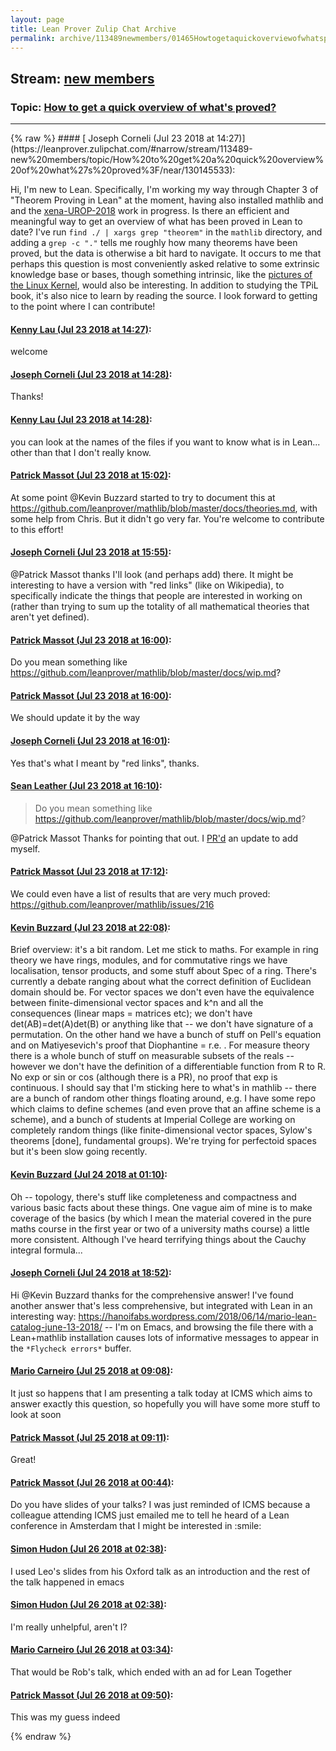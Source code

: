 ```yaml
---
layout: page
title: Lean Prover Zulip Chat Archive 
permalink: archive/113489newmembers/01465Howtogetaquickoverviewofwhatsproved.html
---
```


## Stream: [new members](https://leanprover-community.github.io/archive/113489newmembers/index.html)
### Topic: [How to get a quick overview of what's proved?](https://leanprover-community.github.io/archive/113489newmembers/01465Howtogetaquickoverviewofwhatsproved.html)

---

<base href="https://leanprover.zulipchat.com">
{% raw %}
#### [ Joseph Corneli (Jul 23 2018 at 14:27)](https://leanprover.zulipchat.com/#narrow/stream/113489-new%20members/topic/How%20to%20get%20a%20quick%20overview%20of%20what%27s%20proved%3F/near/130145533):
<p>Hi, I'm new to Lean.  Specifically, I'm working my way through Chapter 3 of  "Theorem Proving in Lean" at the moment, having also installed mathlib and and the <a href="https://github.com/ImperialCollegeLondon/xena-UROP-2018" target="_blank" title="https://github.com/ImperialCollegeLondon/xena-UROP-2018">xena-UROP-2018</a> work in progress.  Is there an efficient and meaningful way to get an overview of what has been proved in Lean to date?   I've run <code>find ./ | xargs grep "theorem"</code> in the <code>mathlib</code> directory, and adding a <code>grep -c "."</code> tells me roughly how many theorems have been proved, but the data is otherwise a bit hard to navigate.  It occurs to me that perhaps this question is most conveniently asked relative to some extrinsic knowledge base or bases, though something intrinsic, like the <a href="http://fcgp.sourceforge.net/" target="_blank" title="http://fcgp.sourceforge.net/">pictures of the Linux Kernel</a>, would also be interesting.   In addition to studying the TPiL book,  it's also nice to learn by reading the source.  I look forward to getting to the point where I can contribute!</p>

#### [ Kenny Lau (Jul 23 2018 at 14:27)](https://leanprover.zulipchat.com/#narrow/stream/113489-new%20members/topic/How%20to%20get%20a%20quick%20overview%20of%20what%27s%20proved%3F/near/130145546):
<p>welcome</p>

#### [ Joseph Corneli (Jul 23 2018 at 14:28)](https://leanprover.zulipchat.com/#narrow/stream/113489-new%20members/topic/How%20to%20get%20a%20quick%20overview%20of%20what%27s%20proved%3F/near/130145592):
<p>Thanks!</p>

#### [ Kenny Lau (Jul 23 2018 at 14:28)](https://leanprover.zulipchat.com/#narrow/stream/113489-new%20members/topic/How%20to%20get%20a%20quick%20overview%20of%20what%27s%20proved%3F/near/130145609):
<p>you can look at the names of the files if you want to know what is in Lean... other than that I don't really know.</p>

#### [ Patrick Massot (Jul 23 2018 at 15:02)](https://leanprover.zulipchat.com/#narrow/stream/113489-new%20members/topic/How%20to%20get%20a%20quick%20overview%20of%20what%27s%20proved%3F/near/130147185):
<p>At some point <span class="user-mention" data-user-id="110038">@Kevin Buzzard</span> started to try to document this at <a href="https://github.com/leanprover/mathlib/blob/master/docs/theories.md" target="_blank" title="https://github.com/leanprover/mathlib/blob/master/docs/theories.md">https://github.com/leanprover/mathlib/blob/master/docs/theories.md</a>, with some help from Chris. But it didn't go very far. You're welcome to contribute to this effort!</p>

#### [ Joseph Corneli (Jul 23 2018 at 15:55)](https://leanprover.zulipchat.com/#narrow/stream/113489-new%20members/topic/How%20to%20get%20a%20quick%20overview%20of%20what%27s%20proved%3F/near/130149675):
<p><span class="user-mention" data-user-id="110031">@Patrick Massot</span> thanks I'll look (and perhaps add) there.  It might be interesting to have a version with "red links" (like on Wikipedia), to specifically indicate the things that people are interested in working on  (rather than trying to sum up the totality of all mathematical theories that aren't yet defined).</p>

#### [ Patrick Massot (Jul 23 2018 at 16:00)](https://leanprover.zulipchat.com/#narrow/stream/113489-new%20members/topic/How%20to%20get%20a%20quick%20overview%20of%20what%27s%20proved%3F/near/130149910):
<p>Do you mean something like <a href="https://github.com/leanprover/mathlib/blob/master/docs/wip.md" target="_blank" title="https://github.com/leanprover/mathlib/blob/master/docs/wip.md">https://github.com/leanprover/mathlib/blob/master/docs/wip.md</a>?</p>

#### [ Patrick Massot (Jul 23 2018 at 16:00)](https://leanprover.zulipchat.com/#narrow/stream/113489-new%20members/topic/How%20to%20get%20a%20quick%20overview%20of%20what%27s%20proved%3F/near/130149929):
<p>We should update it by the way</p>

#### [ Joseph Corneli (Jul 23 2018 at 16:01)](https://leanprover.zulipchat.com/#narrow/stream/113489-new%20members/topic/How%20to%20get%20a%20quick%20overview%20of%20what%27s%20proved%3F/near/130149951):
<p>Yes that's what I meant by "red links", thanks.</p>

#### [ Sean Leather (Jul 23 2018 at 16:10)](https://leanprover.zulipchat.com/#narrow/stream/113489-new%20members/topic/How%20to%20get%20a%20quick%20overview%20of%20what%27s%20proved%3F/near/130150496):
<blockquote>
<p>Do you mean something like <a href="https://github.com/leanprover/mathlib/blob/master/docs/wip.md" target="_blank" title="https://github.com/leanprover/mathlib/blob/master/docs/wip.md">https://github.com/leanprover/mathlib/blob/master/docs/wip.md</a>?</p>
</blockquote>
<p><span class="user-mention" data-user-id="110031">@Patrick Massot</span> Thanks for pointing that out. I <a href="https://github.com/leanprover/mathlib/pull/215" target="_blank" title="https://github.com/leanprover/mathlib/pull/215">PR'd</a> an update to add myself.</p>

#### [ Patrick Massot (Jul 23 2018 at 17:12)](https://leanprover.zulipchat.com/#narrow/stream/113489-new%20members/topic/How%20to%20get%20a%20quick%20overview%20of%20what%27s%20proved%3F/near/130154245):
<p>We could even have a list of results that are very much proved: <a href="https://github.com/leanprover/mathlib/issues/216" target="_blank" title="https://github.com/leanprover/mathlib/issues/216">https://github.com/leanprover/mathlib/issues/216</a></p>

#### [ Kevin Buzzard (Jul 23 2018 at 22:08)](https://leanprover.zulipchat.com/#narrow/stream/113489-new%20members/topic/How%20to%20get%20a%20quick%20overview%20of%20what%27s%20proved%3F/near/130170995):
<p>Brief overview: it's a bit random. Let me stick to maths. For example in ring theory we have rings, modules, and for commutative rings we have localisation, tensor products, and some stuff about Spec of a ring. There's currently a debate ranging about what the correct definition of Euclidean domain should be. For vector spaces we don't even have the equivalence between finite-dimensional vector spaces and k^n and all the consequences (linear maps = matrices etc); we don't have det(AB)=det(A)det(B) or anything like that -- we don't have signature of a permutation. On the other hand we have a bunch of stuff on Pell's equation and on Matiyesevich's proof that Diophantine = r.e. . For measure theory there is a whole bunch of stuff on measurable subsets of the reals -- however we don't have the definition of a differentiable function from R to R. No exp or sin or cos (although there is a PR), no proof that exp is continuous. I should say that I'm sticking here to what's in mathlib -- there are a bunch of random other things floating around, e.g. I have some repo which claims to define schemes (and even prove that an affine scheme is a scheme), and a bunch of students at Imperial College are working on completely random things (like finite-dimensional vector spaces, Sylow's theorems [done], fundamental groups). We're trying for perfectoid spaces but it's been slow going recently.</p>

#### [ Kevin Buzzard (Jul 24 2018 at 01:10)](https://leanprover.zulipchat.com/#narrow/stream/113489-new%20members/topic/How%20to%20get%20a%20quick%20overview%20of%20what%27s%20proved%3F/near/130179008):
<p>Oh -- topology, there's stuff like completeness and compactness and various basic facts about these things. One vague aim of mine is to make coverage of the basics (by which I mean the material covered in the pure maths course in the first year or two of a university maths course) a little more consistent. Although I've heard terrifying things about the Cauchy integral formula...</p>

#### [ Joseph Corneli (Jul 24 2018 at 18:52)](https://leanprover.zulipchat.com/#narrow/stream/113489-new%20members/topic/How%20to%20get%20a%20quick%20overview%20of%20what%27s%20proved%3F/near/130222387):
<p>Hi <span class="user-mention" data-user-id="110038">@Kevin Buzzard</span> thanks for the comprehensive answer!  I've found another answer that's less comprehensive, but integrated with Lean in an interesting way: <a href="https://hanoifabs.wordpress.com/2018/06/14/mario-lean-catalog-june-13-2018/" target="_blank" title="https://hanoifabs.wordpress.com/2018/06/14/mario-lean-catalog-june-13-2018/">https://hanoifabs.wordpress.com/2018/06/14/mario-lean-catalog-june-13-2018/</a>  -- I'm on Emacs, and browsing the file there with a Lean+mathlib installation causes lots of informative messages to appear in the <code>*Flycheck errors*</code> buffer.</p>

#### [ Mario Carneiro (Jul 25 2018 at 09:08)](https://leanprover.zulipchat.com/#narrow/stream/113489-new%20members/topic/How%20to%20get%20a%20quick%20overview%20of%20what%27s%20proved%3F/near/130259194):
<p>It just so happens that I am presenting a talk today at ICMS which aims to answer exactly this question, so hopefully you will have some more stuff to look at soon</p>

#### [ Patrick Massot (Jul 25 2018 at 09:11)](https://leanprover.zulipchat.com/#narrow/stream/113489-new%20members/topic/How%20to%20get%20a%20quick%20overview%20of%20what%27s%20proved%3F/near/130259262):
<p>Great!</p>

#### [ Patrick Massot (Jul 26 2018 at 00:44)](https://leanprover.zulipchat.com/#narrow/stream/113489-new%20members/topic/How%20to%20get%20a%20quick%20overview%20of%20what%27s%20proved%3F/near/130306917):
<p>Do you have slides of your talks? I was just reminded of ICMS because a colleague attending ICMS just emailed me to tell he heard of a Lean conference in Amsterdam that I might be interested in <span class="emoji emoji-1f604" title="smile">:smile:</span></p>

#### [ Simon Hudon (Jul 26 2018 at 02:38)](https://leanprover.zulipchat.com/#narrow/stream/113489-new%20members/topic/How%20to%20get%20a%20quick%20overview%20of%20what%27s%20proved%3F/near/130312512):
<p>I used Leo's slides from his Oxford talk as an introduction and the rest of the talk happened in emacs</p>

#### [ Simon Hudon (Jul 26 2018 at 02:38)](https://leanprover.zulipchat.com/#narrow/stream/113489-new%20members/topic/How%20to%20get%20a%20quick%20overview%20of%20what%27s%20proved%3F/near/130312518):
<p>I'm really unhelpful, aren't I?</p>

#### [ Mario Carneiro (Jul 26 2018 at 03:34)](https://leanprover.zulipchat.com/#narrow/stream/113489-new%20members/topic/How%20to%20get%20a%20quick%20overview%20of%20what%27s%20proved%3F/near/130315090):
<p>That would be Rob's talk, which ended with an ad for Lean Together</p>

#### [ Patrick Massot (Jul 26 2018 at 09:50)](https://leanprover.zulipchat.com/#narrow/stream/113489-new%20members/topic/How%20to%20get%20a%20quick%20overview%20of%20what%27s%20proved%3F/near/130327831):
<p>This was my guess indeed</p>


{% endraw %}
